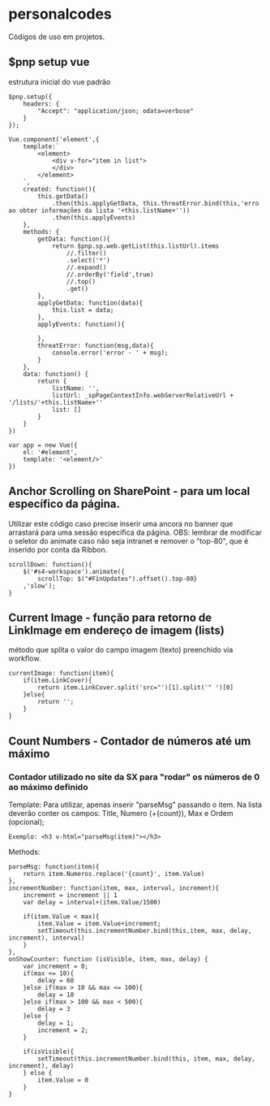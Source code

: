 # personalcodes
Códigos de uso em projetos.

## $pnp setup vue
estrutura inicial do vue padrão
```
$pnp.setup({
    headers: {
        "Accept": "application/json; odata=verbose"
    }
});

Vue.component('element',{
	template:`
        <element>
            <div v-for="item in list">
            </div>
        </element>
    `,
	created: function(){
        this.getData()
            .then(this.applyGetData, this.threatError.bind(this,'erro ao obter informações da lista '+this.listName+''))
            .then(this.applyEvents)
	},
	methods: {
        getData: function(){
            return $pnp.sp.web.getList(this.listUrl).items
                //.filter()
                .select('*')
                //.expand()
                //.orderBy('field',true)
                //.top()
                .get()
        },
        applyGetData: function(data){
            this.list = data;
        },
        applyEvents: function(){

        },
        threatError: function(msg,data){
			console.error('error - ' + msg);
		}
	},
	data: function() {
		return {
			listName: '',
            listUrl: _spPageContextInfo.webServerRelativeUrl + '/lists/'+this.listName+''
			list: []
		}
	}
})

var app = new Vue({
    el: '#element',
    template: '<element/>'
})
```

## Anchor Scrolling on SharePoint - para um local específico da página.
Utilizar este código caso precise inserir uma ancora no banner que arrastará para uma sessão específica da página.
OBS: lembrar de modificar o seletor do animate caso não seja intranet e remover o "top-80", que é inserido por conta da Ribbon.
```
scrollDown: function(){
    $('#s4-workspace').animate({
        scrollTop: $("#FinUpdates").offset().top-80}
    ,'slow');
}
```

## Current Image - função para retorno de LinkImage em endereço de imagem (lists)
método que splita o valor do campo imagem (texto) preenchido via workflow.
```
currentImage: function(item){
    if(item.LinkCover){
        return item.LinkCover.split('src="')[1].split('" ')[0]
    }else{
        return '';
    }
}
```

## Count Numbers - Contador de números até um máximo
### Contador utilizado no site da SX para "rodar" os números de 0 ao máximo definido
Template: Para utilizar, apenas inserir "parseMsg" passando o item. Na lista deverão conter os campos: Title, Numero (+{count}), Max e Ordem (opcional);
```
Exemplo: <h3 v-html="parseMsg(item)"></h3>
```

Methods:
```
parseMsg: function(item){
    return item.Numeros.replace('{count}', item.Value)
},
incrementNumber: function(item, max, interval, increment){
    increment = increment || 1
    var delay = interval+(item.Value/1500)

    if(item.Value < max){
        item.Value = item.Value+increment;
        setTimeout(this.incrementNumber.bind(this,item, max, delay, increment), interval)
    }
},
onShowCounter: function (isVisible, item, max, delay) {
    var increment = 0;
    if(max <= 10){
        delay = 60
    }else if(max > 10 && max <= 100){
        delay = 10
    }else if(max > 100 && max < 500){
        delay = 3
    }else {
        delay = 1;
        increment = 2;
    }

    if(isVisible){
        setTimeout(this.incrementNumber.bind(this, item, max, delay, increment), delay)
    } else {
        item.Value = 0
    }
}
```